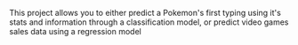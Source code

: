 This project allows you to either predict a Pokemon's first typing using it's stats and information through a classification model, or predict video games sales data using a regression model